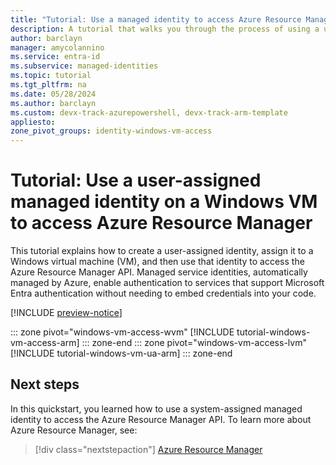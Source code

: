 ```yaml
---
title: "Tutorial: Use a managed identity to access Azure Resource Manager"
description: A tutorial that walks you through the process of using a user-assigned managed identity to access Azure Resource Manager.
author: barclayn
manager: amycolannino
ms.service: entra-id
ms.subservice: managed-identities
ms.topic: tutorial
ms.tgt_pltfrm: na
ms.date: 05/28/2024
ms.author: barclayn
ms.custom: devx-track-azurepowershell, devx-track-arm-template
appliesto: 
zone_pivot_groups: identity-windows-vm-access
---
```


# Tutorial: Use a user-assigned managed identity on a Windows VM to access Azure Resource Manager

This tutorial explains how to create a user-assigned identity, assign it to a Windows virtual machine (VM), and then use that identity to access the Azure Resource Manager API. Managed service identities, automatically managed by Azure, enable authentication to services that support Microsoft Entra authentication without needing to embed credentials into your code.

[!INCLUDE [preview-notice](~/includes/entra-msi-preview-notice.md)]

::: zone pivot="windows-vm-access-wvm" [!INCLUDE tutorial-windows-vm-access-arm] ::: zone-end
::: zone pivot="windows-vm-access-lvm" [!INCLUDE tutorial-windows-vm-ua-arm] ::: zone-end

## Next steps

In this quickstart, you learned how to use a system-assigned managed identity to access the Azure Resource Manager API.  To learn more about Azure Resource Manager, see:

> [!div class="nextstepaction"]
>[Azure Resource Manager](/azure/azure-resource-manager/management/overview)
